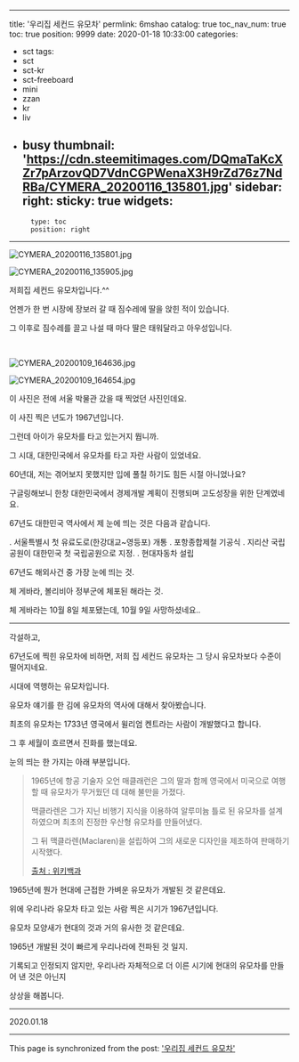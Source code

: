 
---
title: '우리집 세컨드 유모차'
permlink: 6mshao
catalog: true
toc_nav_num: true
toc: true
position: 9999
date: 2020-01-18 10:33:00
categories:
- sct
tags:
- sct
- sct-kr
- sct-freeboard
- mini
- zzan
- kr
- liv
- busy
thumbnail: 'https://cdn.steemitimages.com/DQmaTaKcXZr7pArzovQD7VdnCGPWenaX3H9rZd76z7NdRBa/CYMERA_20200116_135801.jpg'
sidebar:
    right:
        sticky: true
widgets:
    -
        type: toc
        position: right
---


![CYMERA_20200116_135801.jpg](https://cdn.steemitimages.com/DQmaTaKcXZr7pArzovQD7VdnCGPWenaX3H9rZd76z7NdRBa/CYMERA_20200116_135801.jpg)

![CYMERA_20200116_135905.jpg](https://cdn.steemitimages.com/DQmPHxrXqhL2DoaA8aM9bttymKaeHLLpofeECA3ZGwaAPMj/CYMERA_20200116_135905.jpg)

저희집 세컨드 유모차입니다.^^

언젠가 한 번 시장에 장보러 갈 때 짐수레에 딸을 앉힌 적이 있습니다.

그 이후로 짐수레를 끌고 나설 때 마다 딸은 태워달라고 아우성입니다.

​

![CYMERA_20200109_164636.jpg](https://cdn.steemitimages.com/DQmQvgFdWKJVPbSggTq7mrFuC3Ekn6s9SuWkZRukFFyzxVe/CYMERA_20200109_164636.jpg)

![CYMERA_20200109_164654.jpg](https://cdn.steemitimages.com/DQma2aFcsjuEcihyDmwCqHJX2dhMbf6WAL8AuQhW96D2NH4/CYMERA_20200109_164654.jpg)

이 사진은 전에 서울 박물관 갔을 때 찍었던 사진인데요.

이 사진 찍은 년도가 1967년입니다. 

그런데 아이가 유모차를 타고 있는거지 뭡니까.

그 시대, 대한민국에서 유모차를 타고 자란 사람이 있었네요.

60년대, 저는 겪어보지 못했지만 입에 풀칠 하기도 힘든 시절 아니었나요?

구글링해보니 한창 대한민국에서 경제개발 계획이 진행되며 고도성장을 위한 단계였네요.

67년도 대한민국 역사에서 제 눈에 띄는 것은 다음과 같습니다.

. 서울특별시 첫 유료도로(한강대교~영등포) 개통
. 포항종합제철 기공식
. 지리산 국립공원이 대한민국 첫 국립공원으로 지정.
. 현대자동차 설립


67년도 해외사건 중 가장 눈에 띄는 것.

체 게바라, 볼리비아 정부군에 체포된 해라는 것.

체 게바라는 10월 8일 체포됐는데, 10월 9일 사망하셨네요..


***


각설하고,

67년도에 찍힌 유모차에 비하면, 저희 집 세컨드 유모차는 그 당시 유모차보다 수준이 떨어지네요.

시대에 역행하는 유모차입니다.

유모차 얘기를 한 김에 유모차의 역사에 대해서 찾아봤습니다.

최초의 유모차는 1733년 영국에서 윌리엄 켄트라는 사람이 개발했다고 합니다.

그 후 세월이 흐르면서 진화를 했는데요.

눈의 띄는 한 가지는 아래 부분입니다.

> 1965년에 항공 기술자 오언 매클래런은 그의 딸과 함께 영국에서 미국으로 여행할 때 유모차가 무거웠던 데 대해 불만을 가졌다. 
>
> 맥클라렌은 그가 지닌 비행기 지식을 이용하여 알루미늄 틀로 된 유모차를 설계하였으며 최초의 진정한 우산형 유모차를 만들어냈다.
>
> 그 뒤 맥클라렌(Maclaren)을 설립하여 그의 새로운 디자인을 제조하여 판매하기 시작했다.
>
>[출처 : 위키백과](https://ko.wikipedia.org/wiki/%EC%9C%A0%EB%AA%A8%EC%B0%A8)

1965년에 뭔가 현대에 근접한 가벼운 유모차가 개발된 것 같은데요.

위에 우리나라 유모차 타고 있는 사람 찍은 시기가 1967년입니다.

유모차 모양새가 현대의 것과 거의 유사한 것 같은데요.

1965년 개발된 것이 빠르게 우리나라에 전파된 것 일지.

기록되고 인정되지 않지만, 우리나라 자체적으로 더 이른 시기에 현대의 유모차를 만들어 낸 것은 아닌지 

상상을 해봅니다.


***

2020.01.18

- - -

This page is synchronized from the post: ['우리집 세컨드 유모차'](https://steemit.com/@lucky2015/6mshao)
